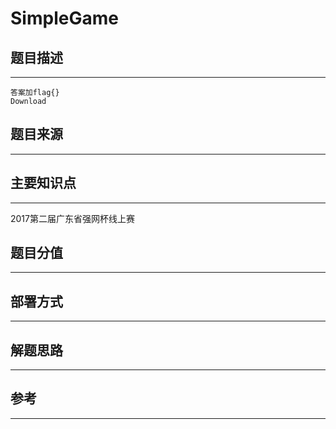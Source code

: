 # SimpleGame

## 题目描述
---
```
答案加flag{}
Download
```

## 题目来源
---


## 主要知识点
---
2017第二届广东省强网杯线上赛

## 题目分值
---


## 部署方式
---


## 解题思路
---


## 参考
---
